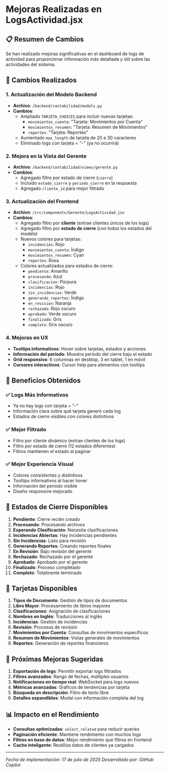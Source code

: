 # Mejoras Realizadas en LogsActividad.jsx

## 📋 Resumen de Cambios

Se han realizado mejoras significativas en el dashboard de logs de actividad para proporcionar información más detallada y útil sobre las actividades del sistema.

## 🔧 Cambios Realizados

### 1. **Actualización del Modelo Backend**
- **Archivo**: `/backend/contabilidad/models.py`
- **Cambios**:
  - Ampliado `TARJETA_CHOICES` para incluir nuevas tarjetas:
    - `movimientos_cuenta`: "Tarjeta: Movimientos por Cuenta"
    - `movimientos_resumen`: "Tarjeta: Resumen de Movimientos"
    - `reportes`: "Tarjeta: Reportes"
  - Aumentado `max_length` de tarjeta de 20 a 30 caracteres
  - Eliminado logs con tarjeta = "-" (ya no ocurrirá)

### 2. **Mejora en la Vista del Gerente**
- **Archivo**: `/backend/contabilidad/views/gerente.py`
- **Cambios**:
  - Agregado filtro por estado de cierre (`cierre`)
  - Incluido `estado_cierre` y `periodo_cierre` en la respuesta
  - Agregado `cliente_id` para mejor filtrado

### 3. **Actualización del Frontend**
- **Archivo**: `/src/components/Gerente/LogsActividad.jsx`
- **Cambios**:
  - Agregado filtro por **cliente** (extrae clientes únicos de los logs)
  - Agregado filtro por **estado de cierre** (con todos los estados del modelo)
  - Nuevos colores para tarjetas:
    - `incidencias`: Rojo
    - `movimientos_cuenta`: Índigo
    - `movimientos_resumen`: Cyan
    - `reportes`: Rosa
  - Colores actualizados para estados de cierre:
    - `pendiente`: Amarillo
    - `procesando`: Azul
    - `clasificacion`: Púrpura
    - `incidencias`: Rojo
    - `sin_incidencias`: Verde
    - `generando_reportes`: Índigo
    - `en_revision`: Naranja
    - `rechazado`: Rojo oscuro
    - `aprobado`: Verde oscuro
    - `finalizado`: Gris
    - `completo`: Gris oscuro

### 4. **Mejoras en UX**
- **Tooltips informativos**: Hover sobre tarjetas, estados y acciones
- **Información del período**: Muestra período del cierre bajo el estado
- **Grid responsivo**: 6 columnas en desktop, 3 en tablet, 1 en móvil
- **Cursores interactivos**: Cursor help para elementos con tooltips

## 🎯 Beneficios Obtenidos

### ✅ **Logs Más Informativos**
- Ya no hay logs con tarjeta = "-"
- Información clara sobre qué tarjeta generó cada log
- Estados de cierre visibles con colores distintivos

### ✅ **Mejor Filtrado**
- Filtro por cliente dinámico (extrae clientes de los logs)
- Filtro por estado de cierre (12 estados diferentes)
- Filtros mantienen el estado al paginar

### ✅ **Mejor Experiencia Visual**
- Colores consistentes y distintivos
- Tooltips informativos al hacer hover
- Información del período visible
- Diseño responsive mejorado

## 🔄 Estados de Cierre Disponibles

1. **Pendiente**: Cierre recién creado
2. **Procesando**: Procesando archivos
3. **Esperando Clasificación**: Necesita clasificaciones
4. **Incidencias Abiertas**: Hay incidencias pendientes
5. **Sin Incidencias**: Listo para revisión
6. **Generando Reportes**: Creando reportes finales
7. **En Revisión**: Bajo revisión del gerente
8. **Rechazado**: Rechazado por el gerente
9. **Aprobado**: Aprobado por el gerente
10. **Finalizado**: Proceso completado
11. **Completo**: Totalmente terminado

## 🎨 Tarjetas Disponibles

1. **Tipos de Documento**: Gestión de tipos de documentos
2. **Libro Mayor**: Procesamiento de libros mayores
3. **Clasificaciones**: Asignación de clasificaciones
4. **Nombres en Inglés**: Traducciones al inglés
5. **Incidencias**: Gestión de incidencias
6. **Revisión**: Procesos de revisión
7. **Movimientos por Cuenta**: Consultas de movimientos específicos
8. **Resumen de Movimientos**: Vistas generales de movimientos
9. **Reportes**: Generación de reportes financieros

## 🚀 Próximas Mejoras Sugeridas

1. **Exportación de logs**: Permitir exportar logs filtrados
2. **Filtros avanzados**: Rango de fechas, múltiples usuarios
3. **Notificaciones en tiempo real**: WebSocket para logs nuevos
4. **Métricas avanzadas**: Gráficos de tendencias por tarjeta
5. **Búsqueda en descripción**: Filtro de texto libre
6. **Detalles expandibles**: Modal con información completa del log

## 📊 Impacto en el Rendimiento

- **Consultas optimizadas**: `select_related` para reducir queries
- **Paginación eficiente**: Mantiene rendimiento con muchos logs
- **Filtros en base de datos**: Mejor rendimiento que filtros en frontend
- **Cache inteligente**: Reutiliza datos de clientes ya cargados

---

*Fecha de implementación: 17 de julio de 2025*
*Desarrollado por: GitHub Copilot*
